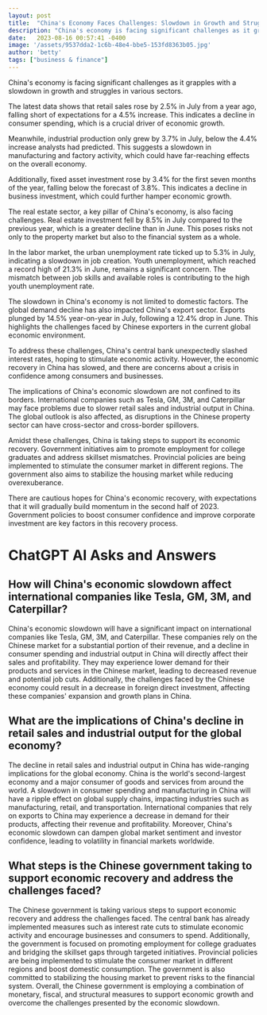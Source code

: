```yaml
---
layout: post
title:  "China's Economy Faces Challenges: Slowdown in Growth and Struggles in Various Sectors"
description: "China's economy is facing significant challenges as it grapples with a slowdown in growth and struggles in various sectors."
date:   2023-08-16 00:57:41 -0400
image: '/assets/9537dda2-1c6b-48e4-bbe5-153fd8363b05.jpg'
author: 'betty'
tags: ["business & finance"]
---
```


China's economy is facing significant challenges as it grapples with a slowdown in growth and struggles in various sectors.

The latest data shows that retail sales rose by 2.5% in July from a year ago, falling short of expectations for a 4.5% increase. This indicates a decline in consumer spending, which is a crucial driver of economic growth.

Meanwhile, industrial production only grew by 3.7% in July, below the 4.4% increase analysts had predicted. This suggests a slowdown in manufacturing and factory activity, which could have far-reaching effects on the overall economy.

Additionally, fixed asset investment rose by 3.4% for the first seven months of the year, falling below the forecast of 3.8%. This indicates a decline in business investment, which could further hamper economic growth.

The real estate sector, a key pillar of China's economy, is also facing challenges. Real estate investment fell by 8.5% in July compared to the previous year, which is a greater decline than in June. This poses risks not only to the property market but also to the financial system as a whole.

In the labor market, the urban unemployment rate ticked up to 5.3% in July, indicating a slowdown in job creation. Youth unemployment, which reached a record high of 21.3% in June, remains a significant concern. The mismatch between job skills and available roles is contributing to the high youth unemployment rate.

The slowdown in China's economy is not limited to domestic factors. The global demand decline has also impacted China's export sector. Exports plunged by 14.5% year-on-year in July, following a 12.4% drop in June. This highlights the challenges faced by Chinese exporters in the current global economic environment.

To address these challenges, China's central bank unexpectedly slashed interest rates, hoping to stimulate economic activity. However, the economic recovery in China has slowed, and there are concerns about a crisis in confidence among consumers and businesses.

The implications of China's economic slowdown are not confined to its borders. International companies such as Tesla, GM, 3M, and Caterpillar may face problems due to slower retail sales and industrial output in China. The global outlook is also affected, as disruptions in the Chinese property sector can have cross-sector and cross-border spillovers.

Amidst these challenges, China is taking steps to support its economic recovery. Government initiatives aim to promote employment for college graduates and address skillset mismatches. Provincial policies are being implemented to stimulate the consumer market in different regions. The government also aims to stabilize the housing market while reducing overexuberance.

There are cautious hopes for China's economic recovery, with expectations that it will gradually build momentum in the second half of 2023. Government policies to boost consumer confidence and improve corporate investment are key factors in this recovery process.


# ChatGPT AI Asks and Answers
## How will China's economic slowdown affect international companies like Tesla, GM, 3M, and Caterpillar?
China's economic slowdown will have a significant impact on international companies like Tesla, GM, 3M, and Caterpillar. These companies rely on the Chinese market for a substantial portion of their revenue, and a decline in consumer spending and industrial output in China will directly affect their sales and profitability. They may experience lower demand for their products and services in the Chinese market, leading to decreased revenue and potential job cuts. Additionally, the challenges faced by the Chinese economy could result in a decrease in foreign direct investment, affecting these companies' expansion and growth plans in China.

## What are the implications of China's decline in retail sales and industrial output for the global economy?
The decline in retail sales and industrial output in China has wide-ranging implications for the global economy. China is the world's second-largest economy and a major consumer of goods and services from around the world. A slowdown in consumer spending and manufacturing in China will have a ripple effect on global supply chains, impacting industries such as manufacturing, retail, and transportation. International companies that rely on exports to China may experience a decrease in demand for their products, affecting their revenue and profitability. Moreover, China's economic slowdown can dampen global market sentiment and investor confidence, leading to volatility in financial markets worldwide.

## What steps is the Chinese government taking to support economic recovery and address the challenges faced?
The Chinese government is taking various steps to support economic recovery and address the challenges faced. The central bank has already implemented measures such as interest rate cuts to stimulate economic activity and encourage businesses and consumers to spend. Additionally, the government is focused on promoting employment for college graduates and bridging the skillset gaps through targeted initiatives. Provincial policies are being implemented to stimulate the consumer market in different regions and boost domestic consumption. The government is also committed to stabilizing the housing market to prevent risks to the financial system. Overall, the Chinese government is employing a combination of monetary, fiscal, and structural measures to support economic growth and overcome the challenges presented by the economic slowdown.

